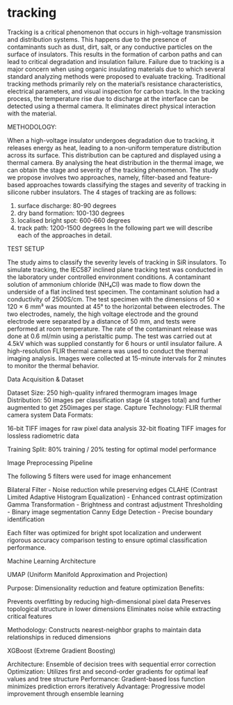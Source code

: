 # tracking
Tracking is a critical phenomenon that occurs in high-voltage transmission and distribution systems. This happens due to the presence of contaminants such as dust, dirt, salt, or any conductive particles on the surface of insulators. This results in the formation of carbon paths and can lead to critical degradation and insulation failure. Failure due to tracking is a major concern when using organic insulating materials due to which several standard analyzing methods were proposed to evaluate tracking. Traditional tracking methods primarily rely on the material’s resistance characteristics, electrical parameters, and visual inspection for carbon track. In the tracking process, the temperature rise due to discharge at the interface can be detected using a thermal camera. It eliminates direct physical interaction with the material.

METHODOLOGY:

When a high-voltage insulator undergoes degradation due to tracking, it releases energy as heat, leading to a non-uniform temperature distribution across its surface. This distribution can be captured and displayed using a thermal camera. By analysing the heat distribution in the thermal image, we can obtain the stage and severity of the tracking phenomenon. The study we propose involves two approaches, namely, filter-based and feature-based approaches towards classifying the stages and severity of tracking in silicone rubber insulators. The 4 stages of tracking are as follows:
1. surface discharge: 80-90 degrees
2. dry band formation: 100-130 degrees
3. localised bright spot: 600-660 degrees
4. track path: 1200-1500  degrees
In the following part we will describe each of the approaches in detail.


TEST SETUP

The study aims to classify the severity levels of tracking in SiR insulators. To simulate tracking, the IEC587 inclined plane tracking test was conducted in the laboratory under controlled environment conditions. A contaminant solution of ammonium chloride (NH₄Cl) was made to flow down the underside of a flat inclined test specimen. The contaminant solution had a conductivity of 2500S/cm.  The test specimen with the dimensions of 50 × 120 × 6 mm³ was mounted at 45° to the horizontal between electrodes. The two electrodes, namely, the high voltage electrode and the ground electrode were separated by a distance of 50 mm, and tests were performed at room temperature. The rate of the contaminant release was done at 0.6 ml/min using a peristaltic pump. The test was carried out at 4.5kV which was supplied constantly for 6 hours or until insulator failure.
A high-resolution FLIR thermal camera was used to conduct the thermal imaging analysis. Images were collected at 15-minute intervals for 2 minutes to monitor the thermal behavior.

Data Acquisition & Dataset

Dataset Size: 250 high-quality infrared thermogram images
Image Distribution: 50 images per classification stage (4 stages total) and further augmented to get 250images per stage.
Capture Technology: FLIR thermal camera system
Data Formats:

16-bit TIFF images for raw pixel data analysis
32-bit floating TIFF images for lossless radiometric data


Training Split: 80% training / 20% testing for optimal model performance

Image Preprocessing Pipeline


The following 5 filters were used for image enhancement 

Bilateral Filter - Noise reduction while preserving edges
CLAHE (Contrast Limited Adaptive Histogram Equalization) - Enhanced contrast optimization
Gamma Transformation - Brightness and contrast adjustment
Thresholding - Binary image segmentation
Canny Edge Detection - Precise boundary identification

Each filter was optimized for bright spot localization and underwent rigorous accuracy comparison testing to ensure optimal classification performance.

Machine Learning Architecture


UMAP (Uniform Manifold Approximation and Projection)

Purpose: Dimensionality reduction and feature optimization
Benefits:

Prevents overfitting by reducing high-dimensional pixel data
Preserves topological structure in lower dimensions
Eliminates noise while extracting critical features


Methodology: Constructs nearest-neighbor graphs to maintain data relationships in reduced dimensions

XGBoost (Extreme Gradient Boosting)

Architecture: Ensemble of decision trees with sequential error correction
Optimization: Utilizes first and second-order gradients for optimal leaf values and tree structure
Performance: Gradient-based loss function minimizes prediction errors iteratively
Advantage: Progressive model improvement through ensemble learning


